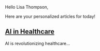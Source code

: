 Hello Lisa Thompson,

Here are your personalized articles for today!

## [AI in Healthcare](https://example.com/ai-healthcare)

AI is revolutionizing healthcare...

